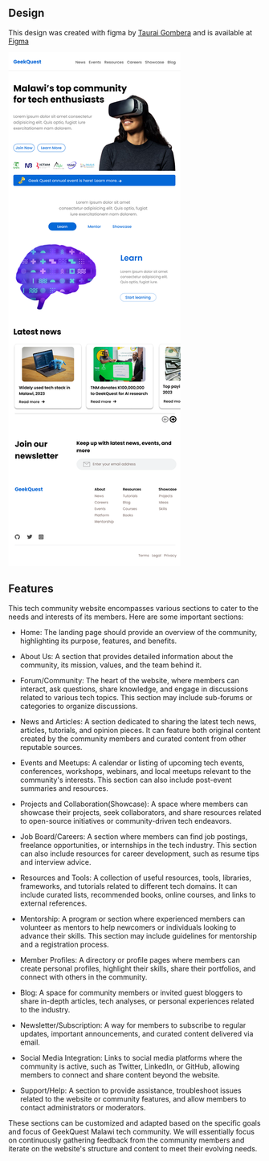 ## Design

This design was created with figma by [Taurai Gombera](https://github.com/tauraigombera) and is available at [Figma](https://www.figma.com/file/8UWmhw32wAwuFHJOkwD6us/GeekQuestDesign?type=design&node-id=0%3A1&mode=design&t=hNqtf10BkWgI98w9-1)

![Figma](docs/GeekQuestDesign/GeekQuestDesign.png)

## Features

This tech community website encompasses various sections to cater to the needs and interests of its members. Here are some important sections:

- Home: The landing page should provide an overview of the community, highlighting its purpose, features, and benefits.

- About Us: A section that provides detailed information about the community, its mission, values, and the team behind it.

- Forum/Community: The heart of the website, where members can interact, ask questions, share knowledge, and engage in discussions related to various tech topics. This section may include sub-forums or categories to organize discussions.

- News and Articles: A section dedicated to sharing the latest tech news, articles, tutorials, and opinion pieces. It can feature both original content created by the community members and curated content from other reputable sources.

- Events and Meetups: A calendar or listing of upcoming tech events, conferences, workshops, webinars, and local meetups relevant to the community's interests. This section can also include post-event summaries and resources.

- Projects and Collaboration(Showcase): A space where members can showcase their projects, seek collaborators, and share resources related to open-source initiatives or community-driven tech endeavors.

- Job Board/Careers: A section where members can find job postings, freelance opportunities, or internships in the tech industry. This section can also include resources for career development, such as resume tips and interview advice.

- Resources and Tools: A collection of useful resources, tools, libraries, frameworks, and tutorials related to different tech domains. It can include curated lists, recommended books, online courses, and links to external references.

- Mentorship: A program or section where experienced members can volunteer as mentors to help newcomers or individuals looking to advance their skills. This section may include guidelines for mentorship and a registration process.

- Member Profiles: A directory or profile pages where members can create personal profiles, highlight their skills, share their portfolios, and connect with others in the community.

- Blog: A space for community members or invited guest bloggers to share in-depth articles, tech analyses, or personal experiences related to the industry.

- Newsletter/Subscription: A way for members to subscribe to regular updates, important announcements, and curated content delivered via email.

- Social Media Integration: Links to social media platforms where the community is active, such as Twitter, LinkedIn, or GitHub, allowing members to connect and share content beyond the website.

- Support/Help: A section to provide assistance, troubleshoot issues related to the website or community features, and allow members to contact administrators or moderators.

These sections can be customized and adapted based on the specific goals and focus of GeekQuest Malawi tech community. We will essentially focus on continuously gathering feedback from the community members and iterate on the website's structure and content to meet their evolving needs.

